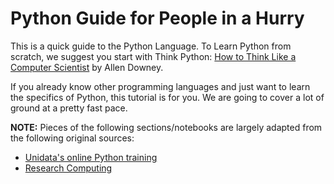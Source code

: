 # Python Guide for People in a Hurry

This is a quick guide to the Python Language. To Learn Python from scratch, we suggest you start with Think Python: [How to Think Like a Computer Scientist](http://greenteapress.com/thinkpython2/thinkpython2.pdf) by Allen Downey.

If you already know other programming languages and just want to learn the specifics of Python, this tutorial is for you. We are going to cover a lot of ground at a pretty fast pace.


**NOTE:** Pieces of the following sections/notebooks are largely adapted from the following original sources:

- [Unidata's online Python training](http://unidata.github.io/online-python-training/)
- [Research Computing](https://rabernat.github.io/research_computing/xarray.html)

